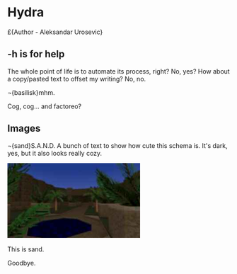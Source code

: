 # Hydra

£{Author - Aleksandar Urosevic}

## -h is for help

The whole point of life is to automate its process, right? No, yes?
How about a copy/pasted text to offset my writing? No, no.

¬{basilisk}mhm.

Cog, cog... and factoreo?

## Images

¬{sand}S.A.N.D.
A bunch of text to show how cute this schema is. It's dark, yes, but it also looks really cozy.

![sand screenshot](res/sand_0.c.jpg)

This is sand.

Goodbye.

